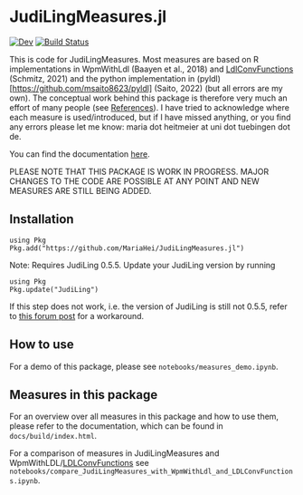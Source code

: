 # JudiLingMeasures.jl

[![Dev](https://img.shields.io/badge/docs-dev-blue.svg)](https://MariaHei.github.io/JudiLingMeasures.jl/dev)
[![Build Status](https://github.com/MariaHei/JudiLingMeasures.jl/workflows/CI/badge.svg)](https://github.com/MariaHei/JudiLingMeasures.jl/actions)

This is code for JudiLingMeasures. Most measures are based on R implementations in WpmWithLdl (Baayen et al., 2018) and [LdlConvFunctions](https://github.com/dosc91/LDLConvFunctions) (Schmitz, 2021) and the python implementation in (pyldl)[https://github.com/msaito8623/pyldl] (Saito, 2022) (but all errors are my own). The conceptual work behind this package is therefore very much an effort of many people (see [References](https://mariahei.github.io/JudiLingMeasures.jl/dev/index.html#References)). I have tried to acknowledge where each measure is used/introduced, but if I have missed anything, or you find any errors please let me know: maria dot heitmeier at uni dot tuebingen dot de.

You can find the documentation [here](https://mariahei.github.io/JudiLingMeasures.jl/dev/index.html).

PLEASE NOTE THAT THIS PACKAGE IS WORK IN PROGRESS. MAJOR CHANGES TO THE CODE ARE POSSIBLE AT ANY POINT AND NEW MEASURES ARE STILL BEING ADDED.

## Installation

```
using Pkg
Pkg.add("https://github.com/MariaHei/JudiLingMeasures.jl")
```

Note: Requires JudiLing 0.5.5. Update your JudiLing version by running

```
using Pkg
Pkg.update("JudiLing")
```

If this step does not work, i.e. the version of JudiLing is still not 0.5.5, refer to [this forum post](https://discourse.julialang.org/t/general-registry-delays-and-a-workaround/67537) for a workaround.

## How to use

For a demo of this package, please see `notebooks/measures_demo.ipynb`.

## Measures in this package

For an overview over all measures in this package and how to use them, please refer to the documentation, which can be found in `docs/build/index.html`.

For a comparison of measures in JudiLingMeasures and WpmWithLDL/[LDLConvFunctions](https://github.com/dosc91/LDLConvFunctions) see `notebooks/compare_JudiLingMeasures_with_WpmWithLdl_and_LDLConvFunctions.ipynb`.
